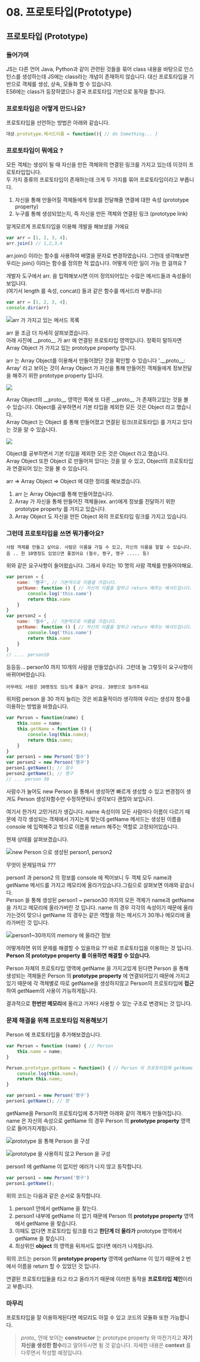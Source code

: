 # 08. 프로토타입\(Prototype\)

## 프로토타입 \(Prototype\)

### 들어가며

JS는 다른 언어 Java, Python과 같이 관련된 것들을 묶어 class 내용을 바탕으로 인스턴스를 생성하는데 JS에는 class라는 개념이 존재하지 않습니다. 대신 프로토타입을 기반으로 객체를 생성, 상속, 모듈화 할 수 있습니다.  
ES6에는 class가 등장하였으나 결국 프로토타입 기반으로 동작을 합니다.

### 프로토타입은 어떻게 만드나요?

프로토타입을 선언하는 방법은 아래와 같습니다.

```javascript
대상.prototype.메서드이름 = function(){ // do Something... }
```

### 프로토타입이 뭐에요 ? 

모든 객체는 생성이 될 때 자신을 만든 객체와의 연결된 링크를 가지고 있는데 이것이 프로토타입입니다.   
두 가지 종류의 프로토타입이 존재하는데 크게 두 가지를 묶어 프로토타입이라고 부릅니다.

1. 자신을 통해 만들어질 객체들에게 정보를 전달해줄 연결에 대한 속성 \(prototype property\)
2. 누구를 통해 생성되었는지, 즉 자신을 만든 객체와 연결된 링크 \(prototype link\)

알게모르게 프로토타입을 이용해 개발을 해보셨을 거에요 

```javascript
var arr = [1, 2, 3, 4];
arr.join() // 1,2,3,4
```

arr.join\(\) 이라는 함수를 사용하여 배열을 문자로 변경하였습니다. 그런데 생각해보면 우리는 join\(\) 이라는 함수를 정의한 적 없습니다. 어떻게 이런 일이 가능 한 걸까요 ?  
  
개발자 도구에서 arr. 을 입력해보시면 이미 정의되어있는 수많은 메서드들과 속성들이 보입니다.  
\(여기서 length 를 속성, concat\(\) 들과 같은 함수를 메서드라 부릅니다\)

```javascript
var arr = [1, 2, 3, 4];
console.dir(arr)
```

![arr &#xAC00; &#xAC00;&#xC9C0;&#xACE0; &#xC788;&#xB294; &#xBA54;&#xC11C;&#xB4DC; &#xBAA9;&#xB85D;](.gitbook/assets/image%20%2814%29.png)

arr 을 조금 더 자세히 살펴보겠습니다.  
아래 사진에  \_\_proto\_\_ 가 arr 에 연결된 프로토타입 영역입니다. 정확히 말하자면 Array Object 가 가지고 있는 prototype property 입니다. 

arr 는 Array Object를 이용해서 만들어졌단 것을 확인할 수 있습니다 '.\_\_proto\_\_: Array' 라고 보이는 것이 Array Object 가 자신을 통해 만들어진 객체들에게 정보전달을 해주기 위한 prototype property 입니다.

![](.gitbook/assets/image%20%282%29.png)

Array Object의 \_\_proto\_\_ 영역안 쪽에 또 다른 \_\_proto\_\_ 가 존재하고있는 것을 볼 수 있습니다. Object를 공부하면서 기본 타입을 제외한 모든 것은 Object 라고 했습니다.   
Array Object 는 Object 를 통해 만들어졌고 연결된 링크\(프로토타입\) 를 가지고 있다는 것을 알 수 있습니다.

![](.gitbook/assets/image.png)

Object를 공부하면서 기본 타입을 제외한 모든 것은 Object 라고 했습니다.  
Array Object 또한 Object 로 만들어져 있다는 것을 알 수 있고, Object의 프로토타입과 연결되어 있는 것을 볼 수 있습니다.

arr =&gt; Array Object =&gt; Object  에 대한 정리를 해보겠습니다.

1. arr 는 Array Object를 통해 만들어졌습니다.
2. Array 가 자신을 통해 만들어진 객체들\(ex. arr\)에게 정보를 전달하기 위한 prototype property 를 가지고 있습니다.
3. Array Object 도 자신을 만든 Object 와의 프로토타입 링크를 가지고 있습니다.

### 그런데 프로토타입을 쓰면 뭐가좋아요?

```text
사람 객체를 만들고 싶어요. 사람은 이름을 가질 수 있고, 자신의 이름을 말할 수 있습니다.
음 .. 한 10명정도 있었으면 좋겠어요 (철수, 짱구, 맹구 ..... 등)
```

위와 같은 요구사항이 들어왔습니다. 그래서 우리는 10 명의 사람 객체를 만들어야해요.

```javascript
var person = {
    name: '짱구', // 기본적으로 이름을 가집니다.
    getName: function () { // 자신의 이름을 말하고 return 해주는 메서드입니다.
        console.log('this.name')
        return this.name
    }
}
var person2 = {
    name: '철수', // 기본적으로 이름을 가집니다.
    getName: function () { // 자신의 이름을 말하고 return 해주는 메서드입니다.
        console.log('this.name')
        return this.name
    }
}
// .... person10
```

등등등... person10 까지 10개의 사람을 만들었습니다. 그런데 늘 그렇듯이 요구사항이 바뀌어버렸습니다. 

```text
아무래도 사람은 30명정도 있는게 좋을거 같아요. 30명으로 늘려주세요
```

위처럼 person 을 30 까지 늘리는 것은 비효율적이라 생각하여 우리는 생성자 함수를 이용하는 방법을 바꿨습니다. 

```javascript
var Person = function(name) {
    this.name = name;
    this.getName = function () {
        console.log(this.name);
        return this.name;
    }
}
var person1 = new Person('철수')
var person2 = new Person('맹구')
person1.getName(); // 철수
person2.getName(); // 맹구
// ... person 30
```

사람수가 늘어도 new Person 을 통해서 생성하면 빠르게 생성할 수 있고 변경점이 생겨도 Person 생성자함수만 수정하면되니 생각보다 괜찮아 보입니다.

여기서 한가지 고민거리가 생깁니다. name 속성이야 모든 사람마다 이름이 다르기 때문에 각각 생성되는 객체에서 가지는게 맞는데 getName 메서드는 생성된 이름을 console 에 입력해주고 밖으로 이름을 return 해주는 역할로 고정되어있습니다. 

현재 상태를 살펴보겠습니다. 

![new Person &#xC73C;&#xB85C; &#xC0DD;&#xC131;&#xB41C; person1, person2](.gitbook/assets/2018-11-25-7.16.25.png)

무엇이 문제일까요 ???

person1 과 person2 의 정보를 console 에 찍어보니 두 객체 모두 name과 getName 메서드를 가지고 메모리에 올라가있습니다.그림으로 살펴보면 아래와 같습니다.   
Person 을 통해 생성된 person1 ~ person30 까지의 모든 객체가 name과 getName 을 가지고 메모리에 올라가버린 것 입니다. name 의 경우 각각의 속성이기 때문에 올라가는것이 맞으나 getName 의 경우는 같은 역할을 하는 메서드가 30개나 메모리에 올라가버린 것 입니다. 

![person1~30&#xAE4C;&#xC9C0;&#xC758; memory &#xC5D0; &#xC62C;&#xB77C;&#xAC04; &#xC815;&#xBCF4;](.gitbook/assets/image%20%2810%29.png)

어떻게하면 위의 문제를 해결할 수 있을까요 ?? 바로 프로토타입을 이용하는 것 입니다.  
**Person 의 prototype property 를 이용하면 해결할 수 있습니다.**  
  
Person 자체의 프로토타입 영역에 getName 을 가지고있게 된다면 Person 을 통해 생성되는 객체들은 Person 의 **prototype property** 에 연결되어있기 때문에 가지고 있기 때문에 각 객체별로 따로 getName을 생성하지않고 Person의 프로토타입에 **접근**하여 getNaem의 사용이 가능하게됩니다.

  
결과적으로 **한번만 메모리**에 올리고 가져다 사용할 수 있는 구조로 변경되는 것 입니다.

### 문제 해결을 위해 프로토타입 적용해보기 

Person 에 프로토타입을 추가해보겠습니다.

```javascript
var Person = function (name) { // Person 
    this.name = name;
}

Person.prototype.getName = function() { // Person 의 프로토타입에 getName 을 추가합니다.
    console.log(this.name);
    return this.name;
}

var person1 = new Person('짱구')
person1.getName(); // 짱
```

getName을 Person의 프로토타입에 추가하면 아래와 같이 객체가 만들어집니다. name 은 자신의 속성으로 getName 의 경우 Person 의 **prototype property** 영역으로 들어가지게됩니다.

![prototype &#xC744; &#xD1B5;&#xD574; Person &#xC744; &#xAD6C;&#xC131;](.gitbook/assets/image%20%281%29.png)

![prototype &#xC744; &#xC0AC;&#xC6A9;&#xD558;&#xC9C0; &#xC54A;&#xACE0; Person &#xC744; &#xAD6C;&#xC131;](.gitbook/assets/image%20%2812%29.png)

person1 에 getName 이 없지만 에러가 나지 않고 동작합니다.

```javascript
var person1 = new Person('짱구')
person1.getName();
```

위의 코드는 다음과 같은 순서로 동작합니다.

1. person1 안에서 getName 을 찾는다.
2. person1 내부에 getName 이 없기 때문에 Person 의 **prototype property** 영역에서 getName 을 찾습니다.
3. 이때도 없다면 프로토타입 링크를 타고 **한단계 더 올라가** prototype 영역에서 getName 을 찾습니다.
4. 최상위인 **object** 의 영역을 뒤져서도 없다면 에러가 나게됩니다.

위의 코드는 person 의 **prototype property** 영역에 getName 이 있기 때문에 2 번에서 이름을 return 할 수 있었던 것 입니다.

연결된 프로토타입들을 타고 타고 올라가기 때문에 이러한 동작을 **프로토타입 체인**이라고 부릅니다.

### 마무리 

프로토타입을 잘 이용하게된다면 메모리도 아낄 수 있고 코드의 모듈화 또한 가능합니다.

> _proto\__ 안에 보이는 **constructor** 는 prototype property 와 마찬가지고 **자기자신을 생성한 함수**라고 알아두시면 될 것 같습니다. 자세한 내용은 **context** 를 다루면서 작성할 예정입니다.



